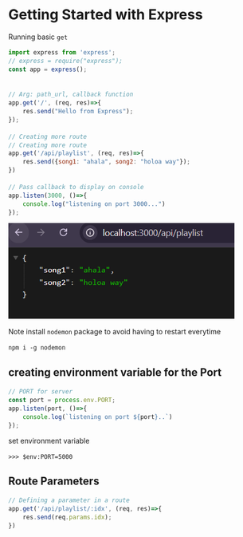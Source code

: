# Getting Started with Express

Running basic `get`

```js
import express from 'express';
// express = require("express");
const app = express();


// Arg: path_url, callback function
app.get('/', (req, res)=>{
    res.send("Hello from Express");
});

// Creating more route
// Creating more route
app.get('/api/playlist', (req, res)=>{
    res.send({song1: "ahala", song2: "holoa way"});
})

// Pass callback to display on console
app.listen(3000, ()=>{
    console.log("listening on port 3000...")
});

```
![alt text](img/image-3.png)

Note install `nodemon` package to avoid having to restart everytime

`npm i -g nodemon` 

## creating environment variable for the Port

```js
// PORT for server
const port = process.env.PORT;
app.listen(port, ()=>{
    console.log(`listening on port ${port}..`)
});
```

set environment variable

`>>> $env:PORT=5000`

## Route Parameters

```js
// Defining a parameter in a route
app.get('/api/playlist/:idx', (req, res)=>{
    res.send(req.params.idx);
})
```